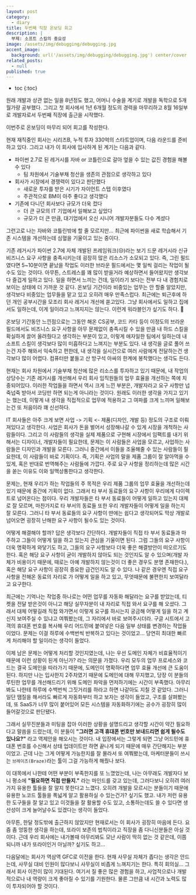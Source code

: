 ```yaml
---
layout: post
category:
  - diary
title: 두번째 직장 온보딩 회고
description: |
  부제: 소프트 스킬의 중요성
image: /assets/img/debugging/debugging.jpg
accent_image:
  background: url('/assets/img/debugging/debugging.jpg') center/cover
related_posts:
  - null
published: true
---
```


* toc
{:toc}

원래 개발과 상관 없는 일을 8년정도 했고, 어머니 수술을 계기로 개발을 독학으로 5개월가량 공부했다.
그리고 첫 회사에서 1년 6개월 정도의 경력을 마무리하고 8월 16일부로 개발자로서 두번째 직장에 출근을 시작했다. 

이번주로 온보딩이 마무리 되어 회고를 작성한다.

현재 재직중인 회사는 시리즈B, 누적 투자 330억의 스타트업이며, 다음 라운드를 준비하고 있다. 
그리고 내가 이 회사에 입사하게 된 계기는 다음과 같다.

- 파이썬 2.7로 된 레거시를 자바 or 코틀린으로 갈아 엎을 수 있는 값진 경험을 해볼 수 있다
  - 팀 차원에서 기술부채 청산을 생존의 관점으로 생각하고 있다
- 회사가 시장에서 경쟁력이 있다고 판단했다
  - 새로운 투자를 받은 시기가 자이언트 스텝 이후였다
  - 주관적으로 BM이 아주 좋다고 생각했다
- 기존에 다니던 회사보다 규모가 더욱 컸다 
  - 더 큰 규모의 IT 기업에서 일해보고 싶었다
  - 규모가 더 큰 만큼, 대기업에서 오신 시니어 개발자분들도 다수 계셨다

그런고로 나는 자바와 코틀린밖에 할 줄 모르지만... 최근에 파이썬을 새로 학습해서 기존 시스템을 개선하는데 심혈을 기울이고 있는 중이다.

기존 레거시가 파이썬 2.7에 자체 개발된 프레임워크(😒)라는 보기 드문 레거시라 신규 비즈니스 요구 사항을 충족시키는데 굉장히 많은 리소스가 소모되고 있다. 
즉, 그린 필드였다면 5~10분이면 끝났을 작업도 이러한 브라운 필드에서는 몇 일씩 걸리는 작업이 될 수도 있는 것이다. 
아무튼, 스트레스를 꽤 많이 받을거라 예상하면서 들어왔지만 생각보다 즐겁게 일하고 있다. 
일을 하면서 느끼는 건데, 일이라기 보다는 전부 다 내 경험치로 보이는 상태에 더 가까운 것 같다. 
온보딩 기간이라 비중있는 업무는 안 할줄 알았지만, 생각보다 비중있는 업무들을 맡고 있고 오히려 매우 만족스럽다. 
최근에는 퇴근후에 하던 개인 공부시간을 모조리 회사 레거시 개선에 쏟고있다. 
그냥 회사에서도 일하고 집에서도 일하는데, 이게 일이라고 느껴지지는 않는다. 
이런게 워라블인가 싶기도 하다. 🧐

온보딩 기간동안 느낀점으로는 그동안 해온 CS공부, 코드 카타 등이 이정도의 브라운 필드에서도 비즈니스 요구 사항을 아무 문제없이 충족시킬 수 있을 만큼 
내 하드 스킬을 확실하게 끌어 올려줬다고 생각하는 부분이 있고, 이렇게 애자일한 팀에서 일하는데 내 소프트 스킬이 생각보다 많이 미흡하다고 느껴지는 부분도 있다. 
내 생각을 글로 풀어 쓰는건 자주 해와서 익숙하고 편한데, 내 생각을 실시간으로 여러 사람에게 전달하는건 생각보다 많이 어렵다. 
컴퓨터만 붙들고 산 방구석 아싸의 한계에 봉착했다는 생각도 든다.

현재는 회사 차원에서 기술부채 청산에 많은 리소스를 투자하고 있기 때문에, 
내 작업의 상당수는 기존 레거시를 개선해서 우리 회사 임직원들의 업무 효율을 개선하는 쪽에 치중되어있다. 
이러한 작업들을 하면서 역시 크게 느낀 부분은, 개발자라고 요구 사항만 넙죽넙죽 받아서 코딩만 하면 되는게 아니라는 것이다. 
원래도 이러한 생각을 가지고 있기는 했는데, 이렇게 내 생각을 직접적으로 업무에 적용하고 그 여파를 크게 느끼며 일해보는건 또 처음이라 꽤 신선하다.

IT 회사들은 아주 크게 보면 사업 -> 기획 <- 제품(디자인, 개발 등) 정도의 구조로 이뤄져있다고 생각한다. 
사업은 회사가 돈을 벌어서 성장해나갈 수 있게 시장을 개척하는 사람들이다. 
그리고 이 사람들의 생각을 실제 제품으로 구현해 시장에서 임팩트를 내기 위해서는 디자이너, 개발자들이 필요한데, 문제는 이 사람들은 사업을 모르고, 사업하는 사람들은 디자인과 개발을 모른다. 
그러니 중간에서 이들을 조율해줄 수 있는 사람들이 필요한데, 이 사람들이 바로 기획이다. 
즉, 기획은 사업의 말을 제품 그룹이 잘 알아먹을 수 있게, 혹은 반대로 번역해주는 사람들에 가깝다. 
주로 요구 사항을 정리하는데 많은 시간을 쏟는 이유도 이와 일맥상통한다고 생각한다.

문제는, 현재 우리가 하는 작업들의 주 목적은 우리 제품 그룹의 업무 효율을 개선하는데 있기 때문에 중간에 기획이 없다. 
그래서 타 부서 동료들의 요구 사항이 우리에게 다이렉트로 넘어온다는 점이다. 
우리 개발자들은 타 부서 동료들이 어떻게 일하고 있는지 대체로 잘 모르며, 마찬가지로 타 부서의 동료들 또한 우리 개발자들이 어떻게 일을 하는지 잘 모른다. 
그러니 타 부서 동료들의 요구 사항이 딴에는 쉽다고 생각되어도 막상 개발로 넘어오면 굉장히 난해한 요구 사항이 될수도 있는 것이다.

어떻게 해결해야 할까? 답은 생각보다 간단하다. 개발자들이 직접 타 부서 동료들과 마주하고 그들이 어떻게 일을 하고 있는지 관심을 기울이면 된다. 
그럼 그들의 요구 사항이 더욱 명확하게 와닿기도 하고, 그들의 요구 사항보다 더욱 좋은 해결방안이 떠오르기도 한다. 
혹은 해당 요구 사항이 굳이 개발하지 않아도 되는 것인지도 알 수 있으며(개발 자체가 비용이기 때문에, 때로는 아예 개발하지 않는것이 더 좋은 경우도 분명 존재한다.), 혹은 해당 요구 사항이 굉장히 중요한 급건인지도 알 수 있다. 
나 같은 경우엔 직접 요구 사항을 전해온 동료의 자리로 가 어떻게 일을 하고 있고, 무엇때문에 불편한지 보여달라고 요구한다.

최근에는 기억나는 작업중 하나로는 어떤 업무를 자동화 해달라는 요구를 받았는데, 티켓을 전달 받은것이 아니고 해당 실무자분이 내 자리로 직접 와서 요구를 해 오셨다. 
그래서 대체 어떻길래 직접 와가면서 이렇게 요구를 하시는지 궁금해 어떻게 일을 하고 계신지 보여주실 수 있냐고 여쭤봤는데, 그 자리에서 바로 보여주시더라. 
구글 시트에서 고객의 휴대폰 번호를 복사해 우리 어드민에 붙여넣은 다음 일부 상태를 변경하는 작업들이었다. 
문제는 이걸 하루에 수백번씩 반복하고 있다는 것이었고... 당연히 최대한 빠르게 처리해야 할 일이라는 생각이 들었다.

이제 남은 문제는 어떻게 처리할 것인지였는데, 나는 우선 도메인 자체가 비효율적이기 때문에 이런 상황이 된게 아닌가? 라는 의문을 가졌다. 
우리 모두의 업무 프로세스와 코드는 결국 도메인을 따라가기 때문에, 도메인이 명확하다면 업무 효율 개선에 큰 도움이 된다. 
하지만 나는 입사한지 2주차였기 때문에 도메인에 대해 무지했고, 당장 이 분들의 루틴한 업무를 개선해드리기 위해 도메인 파악을 먼저하기에는 시간이 부족했다. 
아무리 봐도 나한테 하루에 수백번씩 그짓거리를 하라고 하면 나같아도 지칠 것 같았다.
그러니 일단 땜질을 해서라도 빠르게 자동화부터 하고 보자는 생각이 들었고, 구조를 살펴봤는데, 또 SaaS가 너무 많이 붙어있어 모든 시스템을 자동화하기에는 공수가 굉장히 많이 들어갈것으로 판단됐다.

그래서 실무진분들과 미팅을 잡아 이러한 상황을 설명드리고 생각할 시간이 약간 필요하다고 말씀을 드렸는데, 이 분들이 **"그러면 고객 휴대폰 번호만 보내드리면 쉽게 될수도 있나요?"** 라고 역제안을 해오시는 것이다.
내 입장에서는 그렇게 되면 그냥 어드민에 휴대폰 번호를 수신해서 상태 업데이트만 하면 끝나게 되기 때문에 매우 간단해지는 부분이었고. 
근데 나는 그게 어떻게 가능한지를 잘 몰라서 또 여쭤봤는데, 마케터분들이 쓰시는 `브레이즈(Braze)`라는 툴이 그걸 가능하게 해줬나 보다.

이 대목에서 나한테 어떤 부분이 부족한지를 또 느꼈었는데, 나는 아무래도 개발자다 보니 평소에 **"필요하면 직접 만들지."** 라는 마인드를 갖고 있는데, 그러다보니 오히려 여러가지 유용한 툴들을 잘 알지 못한다고 느꼈다.
오히려 개발을 모르시는 분들이기 때문에 유용한 노코드 툴들을 폭넓게 알고 활용하실 수 있는건가? 싶기도 했고. 
내가 저런 유용한 도구들을 잘 알고 있고 이것들을 잘 활용할 수도 있고, 소통하는데도 쓸 수 있다면 생산성이 크게 늘어날수도 있겠다는 생각이 들었다.

아무튼, 한달 정도밖에 출근하지 않았지만 현재로서는 이 회사가 굉장히 마음에 든다. 
요즘 좀 엉뚱한 생각을 하는데, 또라이 보존의 법칙이라고 직장을 좀 다니신분들은 아실 것이다. 
근데 우리 회사에는 내가볼때 아무리봐도 모난 사람이 딱히 없는 것 같은데, 이쯤 되니까 내가 또라이인거 아닐까? 싶기도 하고...

다음달에는 회사가 역삼역 GFC로 이전을 한다. 
현재 사무실 자체가 좁다는 생각은 안드는데, 사무실 대비 인원이 많다보니 사무실이 비좁게 느껴지기는 한다. 
특히 회의실... 그래서 회사 이전이 많이 기대된다.
여기서 질 좋은 많은 경험을 하고, 사업적으로나 개발적으로나 내 역량이 크게 좋아질 수 있기를 기원한다. 
물론 그만큼 내 시간과 노력도 많이 투자되어야 할 것이다.
